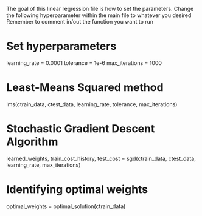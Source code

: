 The goal of this linear regression file is how to set the parameters. 
Change the following hyperparameter within the main file to whatever you desired
Remember to comment in/out the function you want to run

# Set hyperparameters
learning_rate = 0.0001
tolerance = 1e-6
max_iterations = 1000

# Least-Means Squared method
lms(ctrain_data, ctest_data, learning_rate, tolerance, max_iterations)

# Stochastic Gradient Descent Algorithm
learned_weights, train_cost_history, test_cost = sgd(ctrain_data, ctest_data, learning_rate, max_iterations)

# Identifying optimal weights
optimal_weights = optimal_solution(ctrain_data)
